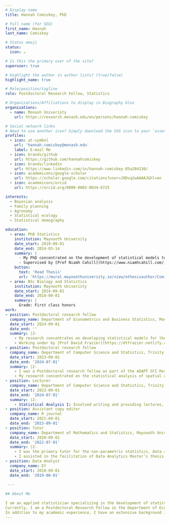 ```yaml
---
# Display name
title: Hannah Comiskey, PhD

# Full name (for SEO)
first_name: Hannah
last_name: Comiskey

# Status emoji
status:
  icon: ☕️

# Is this the primary user of the site?
superuser: true

# Highlight the author in author lists? (true/false)
highlight_name: true

# Role/position/tagline
role: Postdoctoral Research Fellow, Statistics

# Organizations/Affiliations to display in Biography blox
organizations:
  - name: Monash Univeristy
    url: https://research.monash.edu/en/persons/hannah-comiskey

# Social network links
# Need to use another icon? Simply download the SVG icon to your `assets/media/icons/` folder.
profiles:
  - icon: at-symbol
    url: 'hannah.comiskey@monash.edu'
    label: E-mail Me
  - icon: brands/github
    url: https://github.com/hannahcomiskey
  - icon: brands/linkedin
    url: https://www.linkedin.com/in/hannah-comiskey-85a284130/
  - icon: academicons/google-scholar
    url: https://scholar.google.com/citations?user=J0Dvq2wAAAAJ&hl=en
  - icon: academicons/orcid
    url: https://orcid.org/0000-0003-0034-6725

interests:
  - Bayesian analysis
  - Family planning
  - Agronomy
  - Statistical ecology
  - Statistical demography

education:
  - area: PhD Statistics
    institution: Maynooth University
    date_start: 2019-09-01
    date_end: 2024-03-14
    summary: |
      - My PhD concentrated on the development of statistical models to assess the contributions of the public and private sectors to the supply of modern contraceptives in low- and middle-income countries. 
      - Supervised by [Prof Niamh Cahill](https://www.niamhcahill.com/) and [Prof Leontine Alkema] (https://leontinealkema.github.io/alkema_lab/). 
    button:
      text: 'Read Thesis'
      url: 'https://mural.maynoothuniversity.ie/view/ethesisauthor/Comiskey=3AHannah=3A=3A.html'
  - area: BSc Biology and Statistics
    institution: Maynooth Univeristy
    date_start: 2014-09-01
    date_end: 2018-09-01
    summary: |
      Grade: First class honors
work:
- position: Postdoctoral research fellow
  company_name: Department of Econometrics and Business Statistics, Monash University, Melbourne, Australia.
  date_start: 2024-09-01
  date_end: ''
  summary: |2-
    - My research concentrates on developing statistical models for the analysis of time dependent, compositional and/or spatial data. I am also working in working in forecast reconciliation for compositional data with Bayesian statistical models. 
    - Working under by [Prof David Frazier](https://dtfrazier.netlify.app/) and [Assoc. Prof Ole Maneesoonthorn] (https://sites.google.com/view/o-maneesoonthorn). 
- position: Postdoctoral research fellow
  company_name: Department of Computer Science and Statistics, Trinity College, Dublin, Ireland.
  date_start: 2023-09-01
  date_end: '2024-07-01'
  summary: |2-
    - I was a Postdoctoral research fellow as part of the ADAPT SFI Research Centre for AI-Driven Digital Content Technology. There, I worked on the LegacyNet project and the LegumeLegacy Doctoral Network.
    - My research concentrated on the statistical analysis of spatial and temporal trends in multi-species grassland mixtures.
- position: Lecturer
  company_name: Department of Computer Science and Statistics, Trinity College, Dublin, Ireland.
  date_start: 2023-09-01
  date_end: '2024-07-01'
  summary: |2-
    - Statistical Analysis I: Involved writing and providing lectures, online assessment materials and examinations for an undergraduate level course on statistical analysis.
- position: Assistant copy editor
  company_name: R journal
  date_start: 2021-09-01
  date_end: '2023-09-01'
- position: Tutor
  company_name: Department of Mathematics and Statistics, Maynooth University, Ireland.
  date_start: 2020-09-01
  date_end: '2022-07-01'
  summary: |2-
    - I was the primary tutor for the non-parametric statistics, data analysis and Bayesian analysis courses.
    - I assisted in the facilitation of Data Analytics Master’s thesis projects in 2021.
- position: Data Analyst
  company_name: EY
  date_start: 2018-09-01
  date_end: '2019-08-01'
 
 ---

## About Me

I am an applied statistician specializing in the development of statistical models for time-dependent, compositional, and spatial data. My research focuses on creating models that effectively analyse these complex datasets. Previously, I developed statistical indicators using family planning and agronomic data. My expertise lies in Bayesian modelling techniques, which leverage hierarchical structures to facilitate information exchange across populations, quantify parameter uncertainty, and integrate prior knowledge into statistical frameworks.
Currently, I am a Postdoctoral Research Fellow in the Department of Econometrics and Business Statistics under Prof David Fraizer and Assoc. Prof. Ole Maneesoonthorn at Monash University, Melbourne, Australia. My work here involves applying Bayesian statistical models to forecast reconciliation for compositional data. I completed my PhD at Maynooth University under the supervision of Prof. Niamh Cahill, supported by the SFI Centre for Research Training in Foundations of Data Science. During this time, I also led an undergraduate statistics module at Trinity College Dublin and tutored undergraduate and postgraduate statistics courses, both online and in person.
In addition to my academic experience, I have an extensive background in teaching mathematics. For eight years, I tutored second-level mathematics to Junior and Leaving Certificate students at both higher and ordinary levels. I have also earned a Professional Certificate in Teaching and Learning from Maynooth University. Before pursuing my PhD, I worked as an analyst in the Data Analytics department at EY Dublin
---
```


